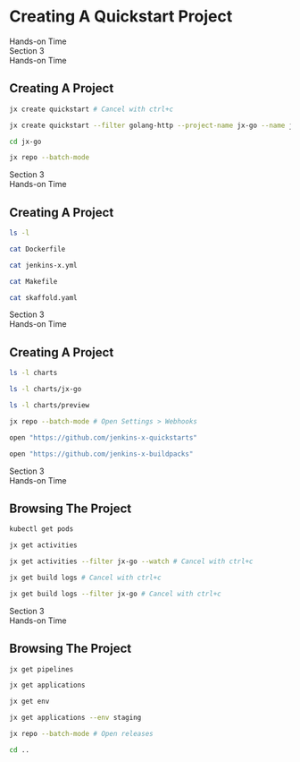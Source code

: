 <!-- .slide: class="center dark" -->
<!-- .slide: data-background="../img/background/hands-on.jpg" -->
# Creating A Quickstart Project

<div class="label">Hands-on Time</div>


<!-- .slide: class="dark" -->
<div class="eyebrow">Section 3</div>
<div class="label">Hands-on Time</div>

## Creating A Project

```bash
jx create quickstart # Cancel with ctrl+c

jx create quickstart --filter golang-http --project-name jx-go --name jx-go

cd jx-go

jx repo --batch-mode
```


<!-- .slide: class="dark" -->
<div class="eyebrow">Section 3</div>
<div class="label">Hands-on Time</div>

## Creating A Project

```bash
ls -l

cat Dockerfile

cat jenkins-x.yml

cat Makefile

cat skaffold.yaml
```


<!-- .slide: class="dark" -->
<div class="eyebrow">Section 3</div>
<div class="label">Hands-on Time</div>

## Creating A Project

```bash
ls -l charts

ls -l charts/jx-go

ls -l charts/preview

jx repo --batch-mode # Open Settings > Webhooks

open "https://github.com/jenkins-x-quickstarts"

open "https://github.com/jenkins-x-buildpacks"
```


<!-- .slide: class="dark" -->
<div class="eyebrow">Section 3</div>
<div class="label">Hands-on Time</div>

## Browsing The Project

```bash
kubectl get pods

jx get activities

jx get activities --filter jx-go --watch # Cancel with ctrl+c

jx get build logs # Cancel with ctrl+c

jx get build logs --filter jx-go # Cancel with ctrl+c
```


<!-- .slide: class="dark" -->
<div class="eyebrow">Section 3</div>
<div class="label">Hands-on Time</div>

## Browsing The Project

```bash
jx get pipelines

jx get applications

jx get env

jx get applications --env staging

jx repo --batch-mode # Open releases

cd ..
```
